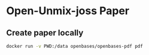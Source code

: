 # Open-Unmix-joss Paper

## Create paper locally

```bash
docker run -v PWD:/data openbases/openbases-pdf pdf
```
